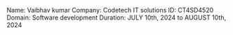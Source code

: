 Name: Vaibhav kumar 
Company: Codetech IT solutions 
ID: CT4SD4520
Domain: Software development 
Duration: JULY 10th, 2024 to AUGUST 10th, 2024
